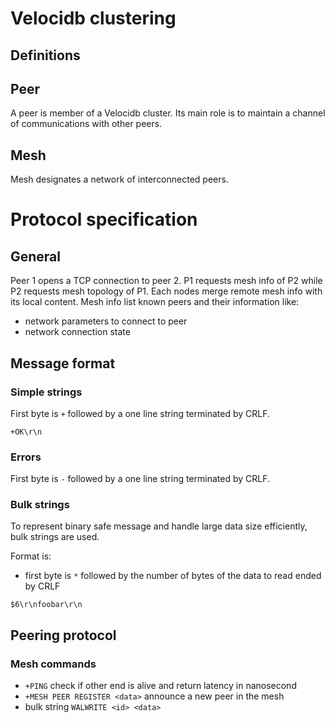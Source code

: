 # Velocidb clustering

## Definitions

## Peer

A peer is member of a Velocidb cluster.
Its main role is to maintain a channel of communications with other peers.

## Mesh

Mesh designates a network of interconnected peers.

# Protocol specification

## General

Peer 1 opens a TCP connection to peer 2.
P1 requests mesh info of P2 while P2 requests mesh topology of P1. Each nodes merge remote mesh info with its local content.
Mesh info list known peers and their information like:

- network parameters to connect to peer
- network connection state

## Message format

### Simple strings

First byte is `+` followed by a one line string terminated by CRLF.

```
+OK\r\n
```

### Errors

First byte is `-` followed by a one line string terminated by CRLF.

### Bulk strings

To represent binary safe message and handle large data size efficiently, bulk strings are used.

Format is:

- first byte is `*` followed by the number of bytes of the data to read ended by CRLF

```
$6\r\nfoobar\r\n
```

## Peering protocol

### Mesh commands

- `+PING` check if other end is alive and return latency in nanosecond
- `+MESH PEER REGISTER <data>` announce a new peer in the mesh
- bulk string `WALWRITE <id> <data>`
